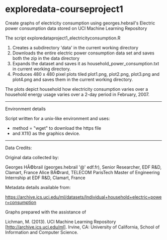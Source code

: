 # exploredata-courseproject1
Create graphs of electricity consumption using georges.hebrail's Electric power consumption data stored on UCI Machine Learning Repository

The script exploredataproject1_electricityconsumption.R
 1. Creates a subdirectory 'data' in the current working directory
 2. Downloads the entire electric power consumption data set and saves both the zip in the data directory
 3. Expands the dataset and saves it as household_power_consumption.txt in current working directory.
 4. Produces 480 x 480 pixel plots tiled plot1.png, plot2.png, plot3.png and plot4.png and saves them in the current working directory. 
 
The plots depict household how electricity consumption varies over a household energy usage varies over a 2-day period in February, 2007.


-----
Environment details

Script written for a unix-like environment and uses:
* method = "wget" to download the https file 
* and X11() as the graphics device.

------

Data Credits:

Original data collected by: 

Georges HÃ©brail (georges.hebrail '@' edf.fr), Senior Researcher, EDF R&D, Clamart, France
Alice BÃ©rard, TELECOM ParisTech Master of Engineering Internship at EDF R&D, Clamart, France

Metadata details available from:

https://archive.ics.uci.edu/ml/datasets/Individual+household+electric+power+consumption

Graphs prepared with the assistance of 

Lichman, M. (2013). UCI Machine Learning Repository [http://archive.ics.uci.edu/ml]. Irvine, CA: University of California, School of Information and Computer Science.

